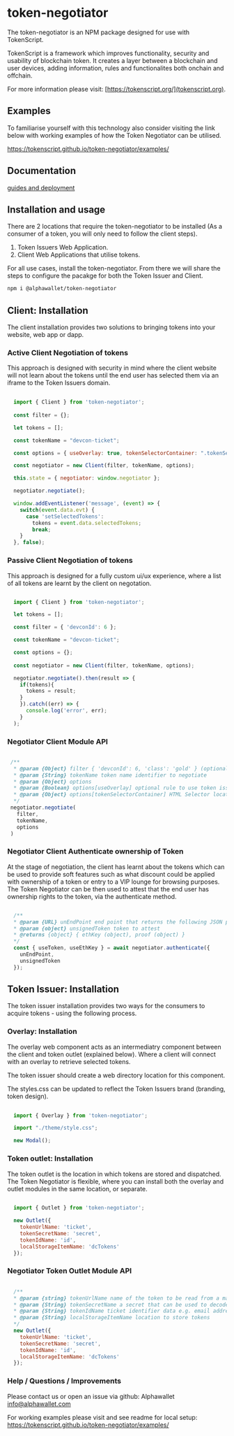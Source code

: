 # token-negotiator 

The token-negotiator is an NPM package designed for use with TokenScript. 

TokenScript is a framework which improves functionality, security and usability of blockchain token. It creates a layer between a blockchain and user devices, adding information, rules and functionalites both onchain and offchain. 

For more information please visit: [https://tokenscript.org/](tokenscript.org).

## Examples

To familiarise yourself with this technology also consider visiting the link below with working examples of how
the Token Negotiator can be utilised. 

https://tokenscript.github.io/token-negotiator/examples/

## Documentation

[guides and deployment](https://tokenscript.org/guides/Intro.html)

## Installation and usage

There are 2 locations that require the token-negotiator to be installed (As a consumer of a token, you will only need to follow the client steps).

1. Token Issuers Web Application.
2. Client Web Applications that utilise tokens. 

For all use cases, install the token-negotiator. From there we will share the steps to configure the pacakge for both the Token Issuer and Client.

```sh
npm i @alphawallet/token-negotiator
```

## Client: Installation

The client installation provides two solutions to bringing tokens into your website, web app or dapp. 

### Active Client Negotiation of tokens

This approach is designed with security in mind where the client website will not learn about the tokens
until the end user has selected them via an iframe to the Token Issuers domain. 

```javascript
  
  import { Client } from 'token-negotiator';
  
  const filter = {};

  let tokens = [];

  const tokenName = "devcon-ticket";

  const options = { useOverlay: true, tokenSelectorContainer: ".tokenSelectorContainerElement" };

  const negotiator = new Client(filter, tokenName, options);

  this.state = { negotiator: window.negotiator };

  negotiator.negotiate();

  window.addEventListener('message', (event) => {
    switch(event.data.evt) {
      case 'setSelectedTokens':
        tokens = event.data.selectedTokens;
        break;
    }
  }, false);
```
### Passive Client Negotiation of tokens

This approach is designed for a fully custom ui/ux experience, where a list of all tokens are learnt by the client on negotation. 

````javascript

  import { Client } from 'token-negotiator';

  let tokens = [];

  const filter = { 'devconId': 6 };

  const tokenName = "devcon-ticket";

  const options = {};
  
  const negotiator = new Client(filter, tokenName, options);

  negotiator.negotiate().then(result => {
    if(tokens){
      tokens = result;
    }
    }).catch((err) => {
      console.log('error', err);
    }
  );

````

### Negotiator Client Module API

````javascript

 /**
  * @param {Object} filter { 'devconId': 6, 'class': 'gold' } (optional rule to fiter tokens by keys and values - this acts as a simple filter where you cannot at this time filter many from the same key).
  * @param {String} tokenName token name identifier to negotiate 
  * @param {Object} options
  * @param {Boolean} options[useOverlay] optional rule to use token issuer overlay
  * @param {Object} options[tokenSelectorContainer] HTML Selector location to inject token issuer overlay when use overlay is set as true
  */
 negotiator.negotiate(
   filter,
   tokenName,
   options
 )

````
### Negotiator Client Authenticate ownership of Token

At the stage of negotiation, the client has learnt about the tokens which can be used to provide soft features such as
what discount could be applied with ownership of a token or entry to a VIP lounge for browsing purposes. The Token Negotiator can be then used to attest that the end user has ownership rights to the token, via the authenticate method.

```javascript

  /**
  * @param {URL} unEndPoint end point that returns the following JSON payload { un: number, expiry: date }
  * @param {object} unsignedToken token to attest
  * @returns {object} { ethKey (object), proof (object) }
  */
  const { useToken, useEthKey } = await negotiator.authenticate({ 
    unEndPoint, 
    unsignedToken 
  });


```

## Token Issuer: Installation 

The token issuer installation provides two ways for the consumers to acquire tokens - using the following process.
### Overlay: Installation

The overlay web component acts as an intermediatry component between the client and token outlet (explained below). Where a client will connect with an overlay to retrieve selected tokens.

The token issuer should create a web directory location for this component. 

The styles.css can be updated to reflect the Token Issuers brand (branding, token design).
 
````javascript
  
  import { Overlay } from 'token-negotiator';

  import "./theme/style.css";

  new Modal();

````

### Token outlet: Installation 

The token outlet is the location in which tokens are stored and dispatched. The Token Negotiator is flexible, where you can install both the overlay and outlet modules in the same location, or separate. 
 
````javascript
  
  import { Outlet } from 'token-negotiator';

  new Outlet({
    tokenUrlName: 'ticket',
    tokenSecretName: 'secret',
    tokenIdName: 'id',
    localStorageItemName: 'dcTokens'
  });

````

### Negotiator Token Outlet Module API

````javascript

  /**
  * @param {string} tokenUrlName name of the token to be read from a magic link
  * @param {String} tokenSecretName a secret that can be used to decode a token
  * @param {String} tokenIdName ticket identifier data e.g. email address
  * @param {String} localStorageItemName location to store tokens
  */
  new Outlet({
    tokenUrlName: 'ticket',
    tokenSecretName: 'secret',
    tokenIdName: 'id',
    localStorageItemName: 'dcTokens'
  });

````

### Help / Questions / Improvements

Please contact us or open an issue via github:
Alphawallet <info@alphawallet.com>

For working examples please visit and see readme for local setup:
https://tokenscript.github.io/token-negotiator/examples/


